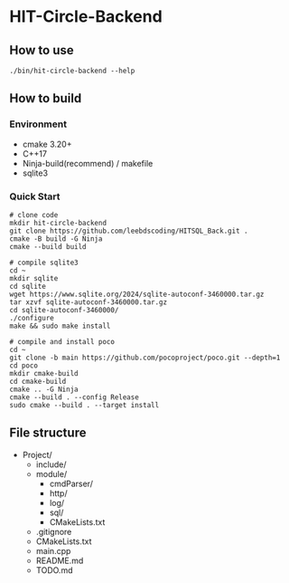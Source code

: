 # HIT-Circle-Backend

## How to use

```
./bin/hit-circle-backend --help
```

## How to build

### Environment

- cmake 3.20+
- C++17
- Ninja-build(recommend) / makefile
- sqlite3

### Quick Start

```
# clone code
mkdir hit-circle-backend
git clone https://github.com/leebdscoding/HITSQL_Back.git .
cmake -B build -G Ninja
cmake --build build

# compile sqlite3
cd ~
mkdir sqlite
cd sqlite
wget https://www.sqlite.org/2024/sqlite-autoconf-3460000.tar.gz
tar xzvf sqlite-autoconf-3460000.tar.gz
cd sqlite-autoconf-3460000/
./configure
make && sudo make install

# compile and install poco
cd ~
git clone -b main https://github.com/pocoproject/poco.git --depth=1
cd poco
mkdir cmake-build
cd cmake-build
cmake .. -G Ninja
cmake --build . --config Release
sudo cmake --build . --target install
```

## File structure

- Project/
    - include/
    - module/
        - cmdParser/
        - http/
        - log/
        - sql/
        - CMakeLists.txt
    - .gitignore
    - CMakeLists.txt
    - main.cpp
    - README.md
    - TODO.md
